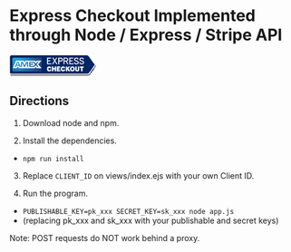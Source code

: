 # Express Checkout Implemented through Node / Express / Stripe API

![amex-checkout-dark](../../assets/img/expchk_btn1.png)

## Directions

1. Download node and npm.

2. Install the dependencies.
- `npm run install`

3. Replace `CLIENT_ID` on views/index.ejs with your own Client ID.

4. Run the program.
- `PUBLISHABLE_KEY=pk_xxx SECRET_KEY=sk_xxx node app.js`
- (replacing pk_xxx and sk_xxx with your publishable and secret keys)

Note: POST requests do NOT work behind a proxy.